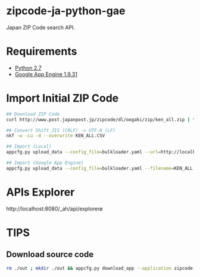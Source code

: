 zipcode-ja-python-gae
====

Japan ZIP Code search API.

# Requirements
* [Python 2.7](http://www.python.org/) 
* [Google App Engine 1.9.31](https://cloud.google.com/appengine/) 


# Import Initial ZIP Code
```bash
## Download ZIP Code
curl http://www.post.japanpost.jp/zipcode/dl/oogaki/zip/ken_all.zip | tar xz

## Convert Shift_JIS (CRLF) -> UTF-8 (LF)
nkf -w -Lu -d --overwrite KEN_ALL.CSV

## Import (Local)
appcfg.py upload_data --config_file=bulkloader.yaml --url=http://localhost:8080/_ah/remote_api --filename=KEN_ALL.CSV  --batch_size=50000 --kind=ZipCode .

## Import (Google App Engine)
appcfg.py upload_data --config_file=bulkloader.yaml --filename=KEN_ALL.CSV  --batch_size=50000 --kind=ZipCode .
```


# APIs Explorer
http://localhost:8080/_ah/api/explorerø


# TIPS

## Download source code
```bash
rm ./out ; mkdir ./out && appcfg.py download_app --application zipcode-ja-python-gae ./out
```
